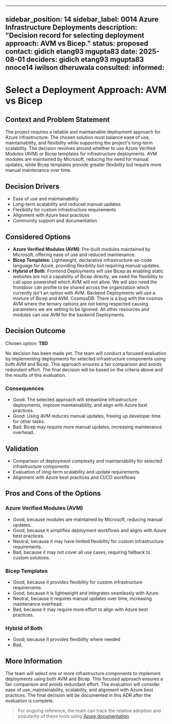 
---
sidebar_position: 14
sidebar_label: 0014 Azure Infrastructure Deployments
description: "Decision record for selecting deployment approach: AVM vs Bicep."
status: proposed
contact: gidich etang93 mgupta83
date: 2025-08-01
deciders: gidich etang93 mgupta83 nnoce14 iwilson dheruwala
consulted:
informed:
---

# Select a Deployment Approach: AVM vs Bicep

## Context and Problem Statement

The project requires a reliable and maintainable deployment approach for Azure infrastructure. The chosen solution must balance ease of use, maintainability, and flexibility while supporting the project's long-term scalability. The decision revolves around whether to use Azure Verified Modules (AVM) or Bicep templates for infrastructure deployments. AVM modules are maintained by Microsoft, reducing the need for manual updates, while Bicep templates provide greater flexibility but require more manual maintenance over time.

## Decision Drivers

- Ease of use and maintainability
- Long-term scalability and reduced manual updates
- Flexibility for custom infrastructure requirements
- Alignment with Azure best practices
- Community support and documentation

## Considered Options

- **Azure Verified Modules (AVM)**: Pre-built modules maintained by Microsoft, offering ease of use and reduced maintenance.
- **Bicep Templates**: Lightweight, declarative infrastructure-as-code language for Azure, providing flexibility but requiring manual updates.
- **Hybrid of Both**: Frontend Deployments will use Bicep as enabling static websites are not a capability of Bicep directly, we need the flexibility to call upon powershell which AVM will not allow. We will also need the frontdoor cdn profile to be shared across the organization which currently isn't an option with AVM.
Backend Deployments will use a mixture of Bicep and AVM. 
CosmosDB: There is a bug with the cosmos AVM where the ternary options are not being respected causing parameters we are setting to be ignored. All other resources and modules can use AVM for the backend Deployments.


## Decision Outcome

Chosen option: **TBD**

No decision has been made yet. The team will conduct a focused evaluation by implementing deployments for selected infrastructure components using both AVM and Bicep. This approach ensures a fair comparison and avoids redundant effort. The final decision will be based on the criteria above and the results of this evaluation.

### Consequences

- Good: The selected approach will streamline infrastructure deployments, improve maintainability, and align with Azure best practices.
- Good: Using AVM reduces manual updates, freeing up developer time for other tasks.
- Bad: Bicep may require more manual updates, increasing maintenance overhead.

## Validation

- Comparison of deployment complexity and maintainability for selected infrastructure components
- Evaluation of long-term scalability and update requirements
- Alignment with Azure best practices and CI/CD workflows

## Pros and Cons of the Options

### Azure Verified Modules (AVM)

- Good, because modules are maintained by Microsoft, reducing manual updates.
- Good, because it simplifies deployment workflows and aligns with Azure best practices.
- Neutral, because it may have limited flexibility for custom infrastructure requirements.
- Bad, because it may not cover all use cases, requiring fallback to custom solutions.

### Bicep Templates

- Good, because it provides flexibility for custom infrastructure requirements.
- Good, because it is lightweight and integrates seamlessly with Azure.
- Neutral, because it requires manual updates over time, increasing maintenance overhead.
- Bad, because it may require more effort to align with Azure best practices.

### Hybrid of Both

- Good, because it provides flexibility where needed
- Bad, 

## More Information

The team will select one or more infrastructure components to implement deployments using both AVM and Bicep. This focused approach ensures a fair comparison and avoids redundant effort. The evaluation will consider ease of use, maintainability, scalability, and alignment with Azure best practices. The final decision will be documented in this ADR after the evaluation is complete.

> For ongoing reference, the team can track the relative adoption and popularity of these tools using [Azure documentation](https://learn.microsoft.com/en-us/azure/).
